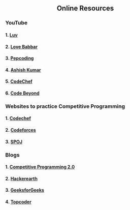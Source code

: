 <h2 align="center"> Online Resources</h2>
<h3>YouTube</h3>
<h4>1.  <a href="https://www.youtube.com/watch?v=OMcxQ3IY-qc&list=PLauivoElc3ggagradg8MfOZreCMmXMmJ-"> Luv</a> </h4>
 <h4> 2. <a href="https://www.youtube.com/watch?v=AgrV4QHZKl4&list=PL4PCksYQGLJOcaPLgeMFaxaHigPFjBuTG"> Love Babbar</a> </h4>
 <h4> 3. <a href="https://www.youtube.com/watch?v=__Cu92rei1s&list=PL-Jc9J83PIiEFGyDMHQ72DTyrgg0B0f8Y"> Pepcoding</a></h4>
 <h4> 4. <a href="https://www.youtube.com/watch?v=_ClZwBOAnuM&list=PL6tQsxnnBiDieFMTItZTYVczapSU7ifTe"> Ashish Kumar</a></h4>
 <h4> 5. <a href="https://www.youtube.com/watch?v=cOz-tREBg0A&list=PLQXZIFwMtjoxwO1Q46c15Aj63M-lSd8b7"> CodeChef</a></h4>
 <h4> 6. <a href="https://www.youtube.com/watch?v=aSG-NY-1Mxc&list=PLN4aKSfpk8TTSJFTgKEF4wBRaArugy0dU"> Code Beyond</a></h4>

<h3>Websites to practice Competitive Programming</h3>
<h4>1. <a href="https://www.codechef.com/"> Codechef</a></h4>
<h4>2. <a href="https://codeforces.com/"> Codeforces</a></h4>
<h4>3. <a href="https://www.spoj.com/"> SPOJ</a> </h4>
  
<h3>Blogs</h3>
<h4>1. <a href="https://medium.com/the-aparoksha-blog/beginners-guide-to-competitive-programming-60300af1ee92"> Competitive Programming 2.0</a></h4>
<h4>2. <a href="https://www.hackerearth.com/blog/competitive-programming/"> Hackerearth</a></h4>
<h4>3. <a href="https://www.geeksforgeeks.org/what-are-the-best-resources-for-competitive-programming/"> GeeksforGeeks</a></h4>
<h4>4. <a href="https://www.topcoder.com/community/competitive-programming/"> Topcoder</a></h4>

